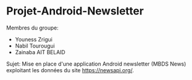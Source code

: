 # Projet-Android-Newsletter

Membres du groupe:
  - Youness Zrigui
  - Nabil Tourougui
  - Zainaba AIT BELAID
  
Sujet:
Mise en place d'une application Android newsletter (MBDS News) exploitant les données du site https://newsapi.org/.

